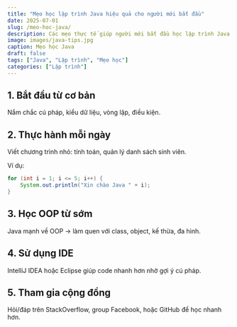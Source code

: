 ```yaml
---
title: "Mẹo học lập trình Java hiệu quả cho người mới bắt đầu"
date: 2025-07-01
slug: /meo-hoc-java/
description: Các mẹo thực tế giúp người mới bắt đầu học lập trình Java dễ dàng hơn, từ cài đặt môi trường đến luyện tập OOP.
image: images/java-tips.jpg
caption: Mẹo học Java
draft: false
tags: ["Java", "Lập trình", "Mẹo học"]
categories: ["Lập trình"]
---
```


## 1. Bắt đầu từ cơ bản
Nắm chắc cú pháp, kiểu dữ liệu, vòng lặp, điều kiện.  

## 2. Thực hành mỗi ngày
Viết chương trình nhỏ: tính toán, quản lý danh sách sinh viên.  

Ví dụ:
```java
for (int i = 1; i <= 5; i++) {
    System.out.println("Xin chào Java " + i);
}
```

## 3. Học OOP từ sớm

Java mạnh về OOP → làm quen với class, object, kế thừa, đa hình.

## 4. Sử dụng IDE

IntelliJ IDEA hoặc Eclipse giúp code nhanh hơn nhờ gợi ý cú pháp.

## 5. Tham gia cộng đồng

Hỏi/đáp trên StackOverflow, group Facebook, hoặc GitHub để học nhanh hơn.

